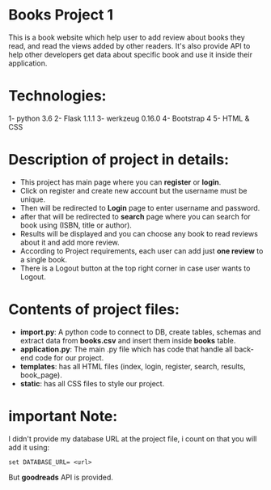 # Books Project 1

This is a book website which help user to add review about books they read, and read the views added by other readers.
It's also provide API to help other developers get data about specific book and use it inside their application.

# Technologies:
1- python 3.6
2- Flask 1.1.1
3- werkzeug 0.16.0
4- Bootstrap 4
5- HTML & CSS

# Description of project in details:
- This project has main page where you can **register** or **login**.
- Click on register and create new account but the username must be unique.
- Then will be redirected to **Login** page to enter username and password.
- after that will be redirected to **search** page where you can search for book using (ISBN, title or author).
- Results will be displayed and you can choose any book to read reviews about it and add more review.
- According to Project requirements, each user can add just **one review** to a single book.
- There is a Logout button at the top right corner in case user wants to Logout.

# Contents of project files:
- **import.py**: A python code to connect to DB, create tables, schemas and extract data from **books.csv** and insert them inside **books** table.
- **application.py**: The main .py file which has code that handle all back-end code for our project.
- **templates**: has all HTML files (index, login, register, search, results, book_page).
- **static**: has all CSS files to style our project.

# important Note:
I didn't provide my database URL at the project file, i count on that you will add it using:
```
set DATABASE_URL= <url>
```
But **goodreads** API is provided.
